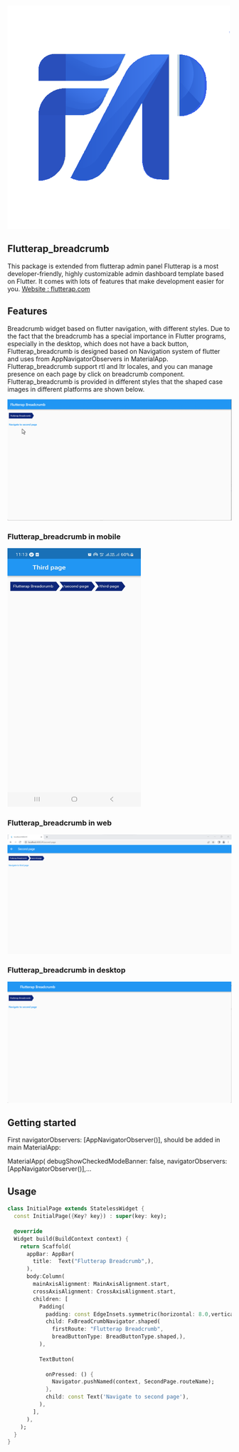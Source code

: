 
<img src="https://github.com/flutterap59/flutterap_breadcrumb/raw/main/assets/images/flutterap_logo.png" />

## Flutterap_breadcrumb

This package is extended from flutterap admin panel
Flutterap is a most developer-friendly, highly customizable admin dashboard template based on Flutter.
It comes with lots of features that make development easier for you.
<a href="https://flutterap.com" rel="nofollow">Website : flutterap.com</a>

## Features

Breadcrumb widget based on flutter navigation, with different styles.
Due to the fact that the breadcrumb has a special importance in Flutter programs, especially in the desktop, which does not have a back button, 
Flutterap_breadcrumb is designed based on Navigation system of flutter and uses from AppNavigatorObservers in MaterialApp.
Flutterap_breadcrumb support rtl and ltr locales, and you can manage presence on each page by click on breadcrumb component.
Flutterap_breadcrumb is provided in different styles that the shaped case images in different platforms are shown below.

<img src="https://github.com/flutterap59/flutterap_breadcrumb/raw/main/assets/gifs/breadcrumb.gif" />


### Flutterap_breadcrumb in mobile
<img height="580" src="https://github.com/flutterap59/flutterap_breadcrumb/raw/main/assets/images/breadcrumb_mobile.jpg" width="300"/>

### Flutterap_breadcrumb in web
<img src="https://github.com/flutterap59/flutterap_breadcrumb/raw/main/assets/images/breadcrumb_web.png" />


### Flutterap_breadcrumb in desktop
<img src="https://github.com/flutterap59/flutterap_breadcrumb/raw/main/assets/images/breadcrumb_desktop.png" />


## Getting started

First navigatorObservers: [AppNavigatorObserver()], should be added in  main MaterialApp:

MaterialApp(
debugShowCheckedModeBanner: false,
navigatorObservers: [AppNavigatorObserver()],...

## Usage

```dart
class InitialPage extends StatelessWidget {
  const InitialPage({Key? key}) : super(key: key);

  @override
  Widget build(BuildContext context) {
    return Scaffold(
      appBar: AppBar(
        title:  Text("Flutterap Breadcrumb",),
      ),
      body:Column(
        mainAxisAlignment: MainAxisAlignment.start,
        crossAxisAlignment: CrossAxisAlignment.start,
        children: [
          Padding(
            padding: const EdgeInsets.symmetric(horizontal: 8.0,vertical: 20),
            child: FxBreadCrumbNavigator.shaped(
              firstRoute: "Flutterap Breadcrumb",
              breadButtonType: BreadButtonType.shaped,),
          ),

          TextButton(

            onPressed: () {
              Navigator.pushNamed(context, SecondPage.routeName);
            },
            child: const Text('Navigate to second page'),
          ),
        ],
      ),
    );
  }
}

```






